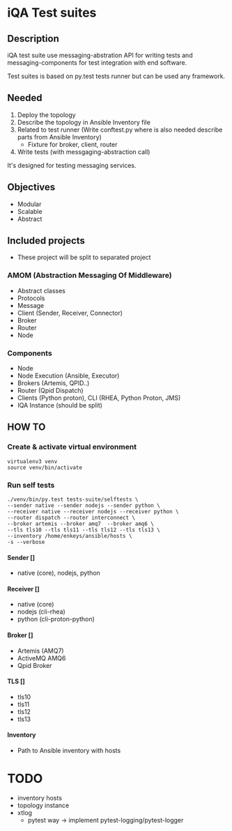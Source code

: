 # iQA Test suites
## Description
iQA test suite use messaging-abstration API for writing tests 
and messaging-components for test integration with end software.

Test suites is based on py.test tests runner but can be used any framework.

## Needed
1. Deploy the topology
2. Describe the topology in Ansible Inventory file
3. Related to test runner (Write conftest.py where is also needed describe parts from Ansible Inventory)
    - Fixture for broker, client, router
4. Write tests (with messgaging-abstraction call)

It's designed for testing messaging services.

## Objectives
- Modular
- Scalable
- Abstract

## Included projects
 - These project will be split to separated project

### AMOM (Abstraction Messaging Of Middleware)
- Abstract classes
- Protocols
- Message
- Client (Sender, Receiver, Connector)
- Broker
- Router
- Node

### Components
- Node
- Node Execution (Ansible, Executor)
- Brokers (Artemis, QPID..)
- Router (Qpid Dispatch)
- Clients (Python proton), CLI (RHEA, Python Proton, JMS)
- IQA Instance (should be split)


## HOW TO
### Create & activate virtual environment
```
virtualenv3 venv
source venv/bin/activate
```

### Run self tests
```
./venv/bin/py.test tests-suite/selftests \
--sender native --sender nodejs --sender python \
--receiver native --receiver nodejs --receiver python \
--router dispatch --router interconnect \
--broker artemis --broker amq7  --broker amq6 \
--tls tls10 --tls tls11 --tls tls12 --tls tls13 \
--inventory /home/enkeys/ansible/hosts \
-s --verbose
```
#### Sender []
- native (core), nodejs, python 

#### Receiver []
- native (core)
- nodejs (cli-rhea)
- python (cli-proton-python)

#### Broker []
- Artemis (AMQ7)
- ActiveMQ AMQ6
- Qpid Broker

#### TLS []
- tls10
- tls11
- tls12
- tls13

#### Inventory 
- Path to Ansible inventory with hosts

# TODO
- inventory hosts
- topology instance
- xtlog
    - pytest way -> implement pytest-logging/pytest-logger